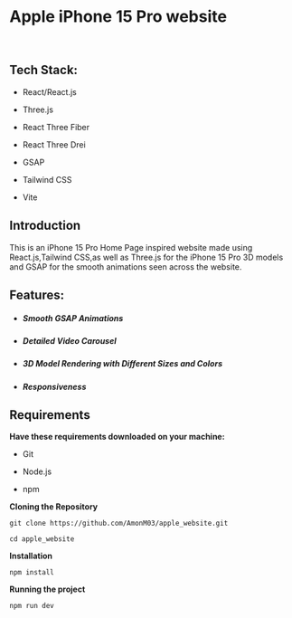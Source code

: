 # Apple iPhone 15 Pro website

<br>

## Tech Stack:

- React/React.js

- Three.js

- React Three Fiber

- React Three Drei

- GSAP

- Tailwind CSS

- Vite


## Introduction

 This is an iPhone 15 Pro Home Page inspired website made using React.js,Tailwind CSS,as well as Three.js for the iPhone 15 Pro 3D models and GSAP for the smooth animations seen across the website.


## Features:

- ##### Smooth GSAP Animations

- ##### Detailed Video Carousel

- ##### 3D Model Rendering with Different Sizes and Colors

- ##### Responsiveness


## Requirements

**Have these requirements downloaded on your machine:**

- Git

- Node.js

- npm

**Cloning the Repository**

```shell
git clone https://github.com/AmonM03/apple_website.git
```

```shell
cd apple_website
```

**Installation**

```shell
npm install
```

**Running the project**

```shell
npm run dev
```